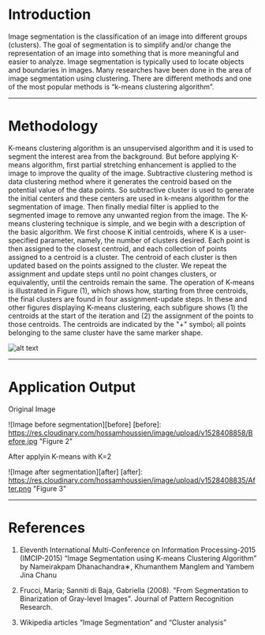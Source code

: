 # Introduction
Image segmentation is the classification of an image into different groups (clusters). The goal of segmentation is to simplify and/or change the representation of an image into something that is more meaningful and easier to analyze. Image segmentation is typically used to locate objects and boundaries in images. Many researches have been done in the area of image segmentation using clustering. There are different methods and one of the most popular methods is “k-means clustering algorithm”.
***
# Methodology

K-means clustering algorithm is an unsupervised algorithm and it is used to segment the interest area from the background. But before applying K-means algorithm, first partial stretching enhancement is applied to the image to improve the quality of the image. Subtractive clustering method is data clustering method where it generates the centroid based on the potential value of the data points. So subtractive cluster is used to generate the initial centers and these centers are used in k-means algorithm for the segmentation of image. Then finally medial filter is applied to the segmented image to remove any unwanted region from the image.
The K-means clustering technique is simple, and we begin with a description of the basic algorithm. We first choose K initial centroids, where K is a user-specified parameter, namely, the number of clusters desired. Each point is then assigned to the closest centroid, and each collection of points assigned to a centroid is a cluster. The centroid of each cluster is then updated based on the points assigned to the cluster. We repeat the assignment and update steps until no point changes clusters, or equivalently, until the centroids remain the same. The operation of K-means is illustrated in Figure (1), which shows how, starting from three centroids, the final clusters are found in four assignment-update steps. In these and other figures displaying K-means clustering, each subfigure shows (1) the centroids at the start of the iteration and (2) the assignment of the points to those centroids. The centroids are indicated by the "+" symbol; all points belonging to the same cluster have the same marker shape.

![alt text][logo]

[logo]: https://res.cloudinary.com/hossamhoussien/image/upload/v1528408644/K-means_Algorithm.png "Figure 1"
***
# Application Output
Original Image

![Image before segmentation][before]
[before]: https://res.cloudinary.com/hossamhoussien/image/upload/v1528408858/Before.jpg "Figure 2"

After applyin K-means with K=2

![Image after segmentation][after]
[after]: https://res.cloudinary.com/hossamhoussien/image/upload/v1528408835/After.png "Figure 3"
***
# References
1. Eleventh International Multi-Conference on Information Processing-2015 (IMCIP-2015) “Image Segmentation using K-means Clustering Algorithm” by Nameirakpam Dhanachandra∗, Khumanthem Manglem and Yambem Jina Chanu

2.	Frucci, Maria; Sanniti di Baja, Gabriella (2008). "From Segmentation to Binarization of Gray-level Images". Journal of Pattern Recognition Research.

3.	Wikipedia articles “Image Segmentation” and “Cluster analysis”
